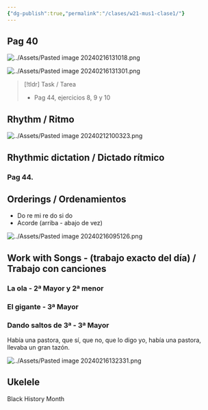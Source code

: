 ```yaml
---
{"dg-publish":true,"permalink":"/clases/w21-mus1-clase1/"}
---
```


<div class=slide>

## Pag 40

</div>
<div class="slide">

![../Assets/Pasted image 20240216131018.png](/img/user/Assets/Pasted%20image%2020240216131018.png)

</div>
<div class="slide">

![../Assets/Pasted image 20240216131301.png](/img/user/Assets/Pasted%20image%2020240216131301.png)

</div>
<div class=slide>

> [!tldr] Task / Tarea
> - Pag 44, ejercicios 8, 9 y 10

</div>
<div class=slide>

## Rhythm / Ritmo

![../Assets/Pasted image 20240212100323.png](/img/user/Assets/Pasted%20image%2020240212100323.png)

</div>
<div class=slide> 

## Rhythmic dictation / Dictado rítmico

### Pag 44.

</div>
<div class=slide>

## Orderings / Ordenamientos

- Do re mi re do si do
- Acorde (arriba - abajo de vez)

</div>
<div class="slide">

![../Assets/Pasted image 20240216095126.png](/img/user/Assets/Pasted%20image%2020240216095126.png)

</div>
<div class=slide>

## Work with Songs - (trabajo exacto del día) / Trabajo con canciones

### La ola - 2ª Mayor y 2ª menor

### El gigante - 3ª Mayor

### Dando saltos de 3ª - 3ª Mayor

</div>
<div class="slide">


<div class="transclusion internal-embed is-loaded"><div class="markdown-embed">





Había una pastora,
que sí, que no, que lo digo yo,
había una pastora,
llevaba un gran tazón.

![../Assets/Pasted image 20240216132331.png](/img/user/Assets/Pasted%20image%2020240216132331.png)

</div></div>


</div>
<div class=slide>

## Ukelele

Black History Month

</div>
